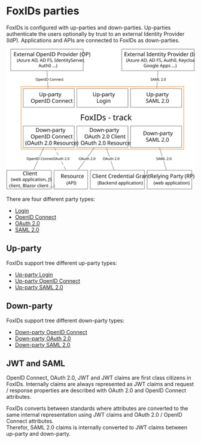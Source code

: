 ﻿# FoxIDs parties

FoxIDs is configured with up-parties and down-parties. Up-parties authenticate the users optionally by trust to an external Identity Provider (IdP). Applications and APIs are connected to FoxIDs as down-parties.

![FoxIDs up-parties and down-parties](images/parties.svg)

There are four different party types:

- [Login](login.md)
- [OpenID Connect](oidc.md)
- [OAuth 2.0](oauth-2.0.md)
- [SAML 2.0](saml-2.0.md)

## Up-party

FoxIDs support tree different up-party types:

- [Up-party Login](login.md)
- [Up-party OpenID Connect](up-party-oidc.md)
- [Up-party SAML 2.0](up-party-saml-2.0.md)

## Down-party

FoxIDs support tree different down-party types:

- [Down-party OpenID Connect](down-party-oidc.md)
- [Down-party OAuth 2.0](down-party-oauth-2.0.md)
- [Down-party SAML 2.0](down-party-saml-2.0.md)

## JWT and SAML 
OpenID Connect, OAuth 2.0, JWT and JWT claims are first class citizens in FoxIDs. Internally claims are always represented as JWT claims and request / response properties are described with OAuth 2.0 and OpenID Connect attributes. 

FoxIDs converts between standards where attributes are converted to the same internal representation using JWT claims and OAuth 2.0 / OpenID Connect attributes.  
Therefor, SAML 2.0 claims is internally converted to JWT claims between up-party and down-party.
